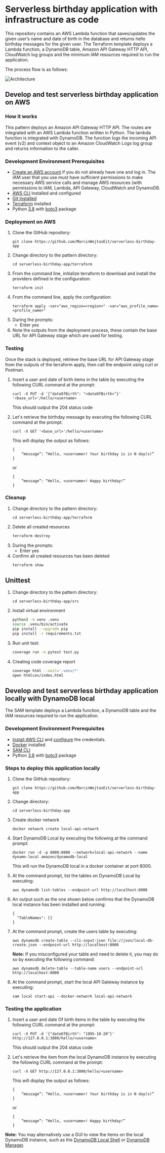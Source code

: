 # Serverless birthday application with infrastructure as code
This repository contains an AWS Lambda function that saves/updates the given user’s name and date of birth in the database and returns hello birthday messages for the given user. The Terraform template deploys a Lambda function, a DynamoDB table, Amazon API Gateway HTTP API, CloudWatch log groups and the minimum IAM resources required to run the application.

The process flow is as follows:

![Architecture](images/diagram.png)  

## Develop and test serverless birthday application on AWS
### How it works
This pattern deploys an Amazon API Gateway HTTP API. The routes are integrated with an AWS Lambda function written in Python. The lambda function is integrated with DynamoDB. The function logs the incoming API event (v2) and context object to an Amazon CloudWatch Logs log group and returns information to the caller.

### Development Environment Prerequisites
* [Create an AWS account](https://portal.aws.amazon.com/gp/aws/developer/registration/index.html) if you do not already have one and log in. The IAM user that you use must have sufficient permissions to make necessary AWS service calls and manage AWS resources (with permissions to IAM, Lambda, API Gateway, CloudWatch and DynamoDB.
* [AWS CLI](https://docs.aws.amazon.com/cli/latest/userguide/install-cliv2.html) installed and configured
* [Git Installed](https://git-scm.com/book/en/v2/Getting-Started-Installing-Git)
* [Terraform](https://learn.hashicorp.com/tutorials/terraform/install-cli?in=terraform/aws-get-started) installed 
* Python [3.8](https://www.python.org/downloads/) with [boto3](https://boto3.amazonaws.com/v1/documentation/api/latest/guide/quickstart.html) package

### Deployment on AWS
1. Clone the GitHub repository:
    ``` 
    git clone https://github.com/MarcinWojtasEit/serverless-birthday-app
    ```
1. Change directory to the pattern directory:
    ```
    cd serverless-birthday-app/terraform
    ```
1. From the command line, initialize terraform to download and install the providers defined in the configuration:
    ```
    terraform init
    ```
1. From the command line, apply the configuration:
    ```
    terraform apply -var="aws_region=<region>" -var="aws_profile_name=<profile_name>"
    ```
1. During the prompts:
    * Enter yes
1. Note the outputs from the deployment process, these contain the base URL for API Gateway stage which are used for testing.

### Testing

Once the stack is deployed, retrieve the base URL for API Gateway stage from the outputs of the terraform apply, then call the endpoint using curl or Postman.

1. Insert a user and date of birth items in the table by executing the following CURL command at the prompt:
    ```
    curl -X PUT -d '{"dateOfBirth": "<dateOfBirth>"}' '<base_url>'/hello/<username>
    ```

    This should output the 204 status code

2. Let's retrieve the birthday message by executing the following CURL command at the prompt:

    ```
    curl -X GET '<base_url>'/hello/<username>
    ```

    This will display the output as follows:

    ```
    { 
        “message”: “Hello, <username>! Your birthday is in N day(s)”
    }
    ```
    or
    ```
    {
        “message”: “Hello, <username>! Happy birthday!”
    }
    ```

### Cleanup
 
1. Change directory to the pattern directory:
    ```
    cd serverless-birthday-app/terraform
    ```
1. Delete all created resources
    ```bash
    terraform destroy
    ```
1. During the prompts:
    * Enter yes
1. Confirm all created resources has been deleted
    ```bash
    terraform show
    ```

## Unittest
1. Change directory to the pattern directory:
    ```
    cd serverless-birthday-app/src
    ```
1. Install virtual environment
    ```bash
    python3 -m venv .venv
    source .venv/bin/activate
    pip install --upgrade pip
    pip install -r requirements.txt 
    ```
1. Run unit test:
    ```bash
    coverage run -m pytest test.py
    ```
1. Creating code coverage report
    ```bash
    coverage html --omit='.venv/*'
    open htmlcov/index.html
    ```

## Develop and test serverless birthday application locally with DynamoDB local
The SAM template deploys a Lambda function, a DynamoDB table and the IAM resources required to run the application.

### Development Environment Prerequisites
- [Install AWS CLI](https://docs.aws.amazon.com/cli/latest/userguide/cli-chap-install.html) and [configure](https://docs.aws.amazon.com/cli/latest/userguide/cli-chap-configure.html) the credentials.
- [Docker](https://runnable.com/docker/getting-started/) installed 
- [SAM CLI](https://docs.aws.amazon.com/serverless-application-model/latest/developerguide/serverless-sam-cli-install.html)
- Python [3.8](https://www.python.org/downloads/) with [boto3](https://boto3.amazonaws.com/v1/documentation/api/latest/guide/quickstart.html) package

### Steps to deploy this application locally
1.  Clone the GitHub repository:
    ``` 
    git clone https://github.com/MarcinWojtasEit/serverless-birthday-app
    ```
2. Change directory:
    ```
    cd serverless-birthday-app
    ```
3. Create docker network  
	```
    docker network create local-api-network
    ```  

4. Start DynamoDB Local by executing the following at the command prompt:  
	```
    docker run -d -p 8000:8000 --network=local-api-network --name dynamo-local amazon/dynamodb-local
    ```  
    This will run the DynamoDB local in a docker container at port 8000.  

5. At the command prompt, list the tables on DynamoDB Local by executing:  
    ```
    aws dynamodb list-tables --endpoint-url http://localhost:8000
    ```  

6. An output such as the one shown below confirms that the DynamoDB local instance has been installed and running:
    ```
    {  
      "TableNames": []   
    }
    ```    

7. At the command prompt, create the users table by executing:  
    ```
    aws dynamodb create-table --cli-input-json file://json/local-db-create.json --endpoint-url http://localhost:8000
    ```  
      
    **Note:** If you misconfigured your table and need to delete it, you may do so by executing the following command:
    ```  
    aws dynamodb delete-table --table-name users --endpoint-url http://localhost:8000
    ```  

8. At the command prompt, start the local API Gateway instance by executing:  
    ```
    sam local start-api --docker-network local-api-network
    ```  

### Testing the application
1. Insert a user and date Of birth items in the table by executing the following CURL command at the prompt:  
    ```
    curl -X PUT -d '{"dateOfBirth": "1995-10-20"}' http://127.0.0.1:3000/hello/<username>
    ```

    This should output the 204 status code

2. Let's retrieve the item from the local DynamoDB instance by executing the following CURL command at the prompt:
    ```  
    curl -X GET http://127.0.0.1:3000/hello/<username>
    ```  

    This will display the output as follows: 
    ``` 
    { 
        “message”: “Hello, <username>! Your birthday is in N day(s)”
    }
    ```
    or
    ```
    {
        “message”: “Hello, <username>! Happy birthday!”
    }
    ```
     
**Note:** You may alternatively use a GUI to view the items on the local DynamoDB instance, such as the [DynamoDB Local Shell](http://localhost:8000/shell/) or [DynamoDB Manager](https://github.com/YoyaTeam/dynamodb-manager).
